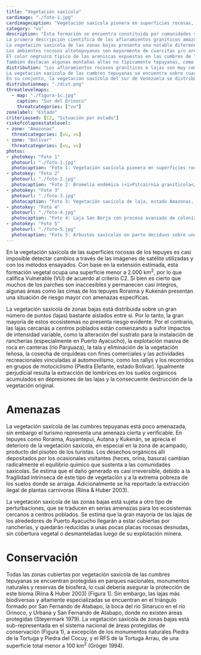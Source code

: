 ```yaml
---
title: "Vegetación saxícola"
cardimage: "./foto-1.jpg"
cardimagecaption: "Vegetación saxícola pionera en superficies rocosas, tepuy Roraima, estado Bolívar. <i>Christian Ceccarelli Navarro</i>"
category: "vu"
description: "Esta formación se encuentra constituida por comunidades vegetales altamente especializadas que crecen sobre substratos rocosos en el sur de Venezuela. Comprende dos ambientes rocosos muy diferentes: 1) las comunidades vegetales que crecen sobre los afloramientos rocosos graníticos en las tierras bajas macrotérmicas (>24°C), y 2) las comunidades vegetales adheridas a las paredes y superficies rocosas de las cimas de los tepuyes en regímenes desde mesotérmico (12-24°C) hasta submicrotérmico (9-12°C) (Riina & Huber 2003).<br><br>
La primera descripción científica de los afloramientos graníticos amazónicos (lajas) fue proporcionada por Humboldt en el relato de su viaje al Alto Orinoco. La coloración negra, intensa y brillante de las lajas le indujo a proponer que se trataba de una costra de manganeso depositada por el agua del río Orinoco sobre estas rocas (Humboldt 1956). Humboldt también notó que las plantas que crecían sobre ellas, en un ambiente sumamente caluroso y con fuertes limitaciones hídricas, eran muy extrañas y virtualmente todas sus colecciones botánicas, realizadas principalmente en las lajas de Atures y Maypures, resultaron ser nuevas para la ciencia.<br><br>
La vegetación saxícola de las zonas bajas presenta una notable diferenciación florística. Varias familias, como Bromeliaceae, Melastomataceae, Apocynaceae y Bombacaceae tienen especies endémicas a este hábitat (Huber 1995c). De hecho, la concentración de estas comunidades especializadas, en los alrededores de Puerto Ayacucho, animó a Steyermark (1979) a proponer la existencia de un centro de diversificación llamado “Atures”. La vegetación arraigada en estas lajas presenta una secuencia sucesional característica determinada por los microhábitats: pionera sobre la roca abierta con cianobacterias, líquenes y musgos (Foto 1); colonias efímeras de <i>Utricularia, Genlisea</i> y <i>Mayaca</i> en las depresiones someras; pionera casmófita en grietas y canales de drenaje sobre la roca con colonias más o menos extensas de bromelias (Foto 2); pionera fruticosa en depresiones con hierbas poiquilohidras y pequeños arbustos; y bosquecillos más o menos desarrollados en depresiones más grandes, dominados por bombacáceas, bignoniáceas, rubiáceas y la palma <i>Syagrus orinocensis</i> (Gröger 1994).<br><br>
Los ambientes rocosos altotepuyanos son mayormente de cuarcitas y/o areniscas precámbricas del grupo Roraima. Estas rocas, al disgregarse en el proceso de meteorización, virtualmente no liberan minerales nutrientes y apenas producen granos de sílice pura una vez disuelto el cemento que las unía en las finas capas de sedimentación. Por lo tanto, las plantas que crecen sobre estas rocas deben obtener sus nutrientes de las aguas de escorrentía, o de la materia orgánica que se acumula en las fisuras y pequeñas grietas del substrato rocoso (Gröger 1994, Huber 1995c).<br><br>
El color negruzco típico de las areniscas expuestas en las cumbres de los tepuyes se debe a la vegetación saxícola pionera formada por las algas verdiazules o cianobacterias. A estos colonizadores les siguen algunos líquenes fruticosos, y crustáceos de los géneros <i>Siphula, Caloplaca, Xanthoparmelia</i> y <i>Usnea</i>. En depresiones algo más profundas o en grietas más anchas pronto se instalan plantas vasculares que también forman parte de estas comunidades saxícolas; las especies más importantes pertenecen a las Bromeliaceae, en especial varias plantas endémicas de los géneros <i>Lindmania, Navia</i> y <i>Brocchinia</i>. En la siguiente etapa de colonización intervienen, mayormente, plantas fanerógamas que ocupan los espacios abiertos entre las fisuras y las depresiones en las cuales se han ido acumulando detritos producidos por las algas y los líquenes (Riina & Huber 2003).<br><br>
También destacan algunas montañas altas no típicamente tepuyanas, como las sierras graníticas de Maigualida entre Bolívar y Amazonas, con extensas superficies rocosas abiertas (del granito de Sta. Rosalía) y con una flora y vegetación saxícola similar a la encontrada en las cumbres tepuyanas, pero con algunas especies endémicas peculiares."
distribution: "Los afloramientos rocosos graníticos o lajas son muy comunes en todo el borde noroccidental del Escudo Guayanés (Figura 1). Se ubican mayormente en el norte y centro de Amazonas y en zonas aledañas a Bolívar y Apure. Estas rocas metamórficas antiquísimas (arqueanas) del basamento guayanés pertenecen mayormente al grupo Cuchivero y al batolito de Parguaza. Son rocas ácidas con discretos tenores de feldespato que liberan minerales nutrientes durante el proceso de meteorización. Usualmente se presentan en forma de domos semiesféricos de hasta 200 y 300 m de elevación, con superficies irregulares a veces fuertemente inclinadas, otras veces más bien aplanadas y con un microrelieve ondulado (Zinck, com. pers.) (Foto 3). Están mayormente rodeadas por la matriz boscosa de las tierras bajas amazónicas, pero también pueden resaltar vistosamente en las sabanas (Foto 4). Las lajas forman un llamativo tipo de paisaje en todo el trecho del Orinoco medio, que va desde los raudales de Maypures en el sur hasta más allá de la confluencia con el río Apure en el norte, especialmente a lo largo de la ribera meridional (Foto 5).<br><br>
La vegetación saxícola de las cumbres tepuyanas se encuentra sobre cuarcitas y areniscas desnudas y predomina, especialmente, en las altas planicies de los tepuyes orientales (Roraima, Kukenán, Ilú y Tramen), la serranía de Los Testigos, Ptari-tepui, el extremo oriental del Auyán-tepui, Aprada-tepui y algunas de las cumbres altas del macizo del Chimantá (Figura 1). Superficies rocosas abiertas también se encuentran, frecuentemente, sobre las numerosas cumbres de la serranía granítica de Maigualida, pero son menos abundantes sobre las cumbres de los tepuyes, tanto en el caso de los amazónicos como en los del sur y suroeste del estado Bolívar (Riina & Huber 2003).<br><br>
En su conjunto, la vegetación saxícola del sur de Venezuela se distribuye en tres regiones (B, C y D) y dentro de éstas, en las subregiones B2 (Apure), B5 (Amazonas), C1 (Amazonas y Bolívar), C2 (Bolívar) y D7 (Bolívar y Amazonas)."
distributionmap: "./dist.png"
threatlevelmaps:
  - map: "./figura-1c.jpg"
    caption: "Sur del Orinoco"
    threatcategories: ["vu"]
zonelabel: "Estado"
criteriaused: [C2, "Situación por estado"]
riskofcolapsestatelevel:
- zone: "Amazonas"
  threatcategories: [vu, vu]
- zone: "Bolívar"
  threatcategories: [vu, vu]
photos:
- photokey: "Foto 1"
  photourl: "./foto-1.jpg"
  photocaption: "Foto 1: Vegetación saxícola pionera en superficies rocosas, tepuy Roraima, estado Bolívar. <i>Christian Ceccarelli Navarro</i>"
- photokey: "Foto 2"
  photourl: "./foto-2.jpg"
  photocaption: "Foto 2: Bromelia endémica (<i>Pitcairnia graniticola</i>), casmófita de la serranía de Maigualida, estado Bolívar. <i>Otto Huber</i>"
- photokey: "Foto 3"
  photourl: "./foto-3.jpg"
  photocaption: "Foto 3: Vegetación saxícola de laja, estado Amazonas. <i>Andreas Gröger</i>"
- photokey: "Foto 4"
  photourl: "./foto-4.jpg"
  photocaption: "Foto 4: Laja San Borja con proceso avanzado de colonización arbórea, entre El Burro y Puerto Ayacucho, estado Amazonas. <i>Giuseppe Colonnello</i>"
- photokey: "Foto 5"
  photourl: "./foto-5.jpg"
  photocaption: "Foto 5: Arbustos saxícolas en parte deciduos sobre una laja de montaña del raudal Gavilán en el río Gavilán, cuenca del río Cataniapo, rodeada por bosque, estado Amazonas. <i>Gustavo Romero</i>"
---
```

En la vegetación saxícola de las superficies rocosas de los tepuyes es casi imposible detectar cambios a través de las imágenes de satélite utilizadas y con los métodos ensayados. Con base en la extensión estimada, esta formación vegetal ocupa una superficie menor a 2.000 km<sup>2</sup>, por lo que califica Vulnerable (VU) de acuerdo al criterio C2. Si bien es cierto que muchos de los parches son inaccesibles y permanecen casi íntegros, algunas áreas como las cimas de los tepuyes Roraima y Kukenán presentan una situación de riesgo mayor con amenazas específicas.

La vegetación saxícola de zonas bajas está distribuida sobre un gran número de puntos (lajas) bastante aislados entre sí. Por lo tanto, la gran mayoría de estos ecosistemas no presenta riesgo evidente. Por el contrario, las lajas cercanas a centros poblados están comenzando a sufrir impactos de intensidad variable, como la alteración del sustrato para la instalación de rancherías (especialmente en Puerto Ayacucho), la explotación masiva de roca en canteras (río Parguaza), la tala y eliminación de la vegetación leñosa, la cosecha de orquídeas con fines comerciales y las actividades recreacionales vinculadas al automovilismo, como los rallys y los recorridos en grupos de motociclismo (Piedra Elefante, estado Bolívar). Igualmente perjudicial resulta la extracción de lombrices en los suelos orgánicos acumulados en depresiones de las lajas y la consecuente destrucción de la vegetación original.

# Amenazas

La vegetación saxícola de las cumbres tepuyanas está poco amenazada, sin embargo el turismo representa una amenaza cierta y verificable. En tepuyes como Roraima, Auyantepui, Autana y Kukenán, se aprecia el deterioro de la vegetación saxícola, en especial en la zona de acampado, producto del pisoteo de los turistas. Los desechos orgánicos allí depositados por los ocasionales visitantes (heces, orina, basura) cambian radicalmente el equilibrio químico que sustenta a las comunidades saxícolas. Se estima que el daño generado es casi irreversible, debido a la fragilidad intrínseca de este tipo de vegetación y a la extrema pobreza de los suelos donde se arraiga. Adicionalmente se ha reportado la extracción ilegal de plantas carnívoras (Riina & Huber 2003).

La vegetación saxícola de las zonas bajas está sujeta a otro tipo de perturbaciones, que se traducen en serias amenazas para los ecosistemas cercanos a centros poblados. Se estima que la gran mayoría de las lajas de los alrededores de Puerto Ayacucho llegarán a estar cubiertas por rancherías, y quedarán reducidas a unas pocas placas rocosas desnudas, sin cobertura vegetal o desmanteladas luego de su explotación minera.

# Conservación

Todas las zonas cubiertas por vegetación saxícola de las cumbres tepuyanas se encuentran protegidas en parques nacionales, monumentos naturales y reservas de biosfera, lo cual debería asegurar la protección de este bioma (Riina & Huber 2003) [Figura 1]. Sin embargo, las lajas más biodiversas y altamente especializadas se encuentran en el triángulo formado por San Fernando de Atabapo, la boca del río Sinaruco en el río Orinoco, y Urbana y San Fernando de Atabapo, donde no existen áreas protegidas (Steyermark 1979). La vegetación saxícola de zonas bajas está sub-representada en el sistema nacional de áreas protegidas de conservación (Figura 1), a excepción de los monumentos naturales Piedra de la Tortuga y Piedra del Cocuy, y el RFS de la Tortuga Arrau, de una superficie total menor a 100 km<sup>2</sup> (Gröger 1994).
